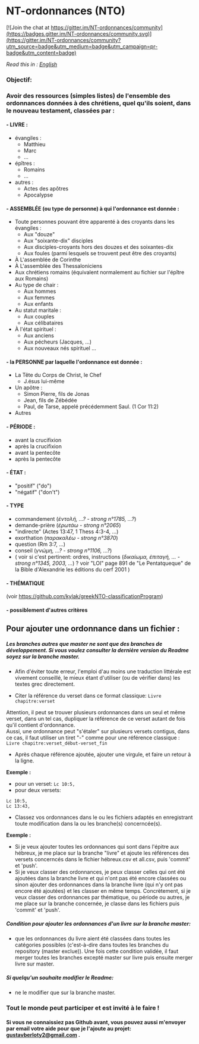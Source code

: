 # NT-ordonnances (NTO)

[![Join the chat at https://gitter.im/NT-ordonnances/community](https://badges.gitter.im/NT-ordonnances/community.svg)](https://gitter.im/NT-ordonnances/community?utm_source=badge&utm_medium=badge&utm_campaign=pr-badge&utm_content=badge)

*Read this in : [English](README.en.md)*

### Objectif:
### Avoir des ressources (simples listes) de l'ensemble des ordonnances données à des chrétiens, quel qu'ils soient, dans le nouveau testament, classées par :

#### - LIVRE :
  - évangiles :
    - Matthieu
    - Marc
    - …
  - épîtres :
    - Romains
    -  …
  - autres :
    - Actes des apôtres
    - Apocalypse

#### - ASSEMBLÉE (ou type de personne) à qui l'ordonnance est donnée :
  - Toute personnes pouvant être apparenté à des croyants dans les évangiles :
    - Aux "douze"
    - Aux "soixante-dix" disciples
    - Aux disciples-croyants hors des douzes et des soixantes-dix
    - Aux foules (parmi lesquels se trouvent peut être des croyants)
  - À L'assemblée de Corinthe
  - À L'assemblée des Thessaloniciens
  - Aux chrétiens romains (équivalent normalement au fichier sur l'épître aux Romains)
  - Au type de chair :
     - Aux hommes
     - Aux femmes
     - Aux enfants
   - Au statut maritale :
     - Aux couples
     - Aux célibataires
   - À l'état spirituel :
     - Aux anciens
     - Aux pécheurs (Jacques, …)
     - Aux nouveaux nés spirituel
  …

#### - la PERSONNE par laquelle l'ordonnance est donnée :
  - La Tête du Corps de Christ, le Chef
    - J.ésus lui-même
  - Un apôtre :
    - Simon Pierre, fils de Jonas
    - Jean, fils de Zébédée
    - Paul, de Tarse, appelé précédemment Saul. (1 Cor 11:2)
  - Autres

#### - PÉRIODE :
  - avant la crucifixion
  - après la crucifixion
  - avant la pentecôte
  - après la pentecôte

#### - ÉTAT :
  - "positif" ("do")
  - "négatif" ("don't")

#### - TYPE
  - commandement (*ἐντολή, …? - strong n°1785, …?*)
  - demande-prière (*ἐρωτάω - strong n°2065*)
  - "indirecte" (Actes 13:47, 1 Thess 4:3-4, …)
  - exorthation (*παρακαλέω - strong n°3870*)
  - question (Rm 3:7, …)
  - conseil (*γνώμη, …? - strong n°1106, …?*)
  - ( voir si c'est pertinent: ordres, instructions (*δικαίωμα, ἐπιταγή, … - strong n°1345, 2003, …*) ? voir "LOI" page 891 de "Le Pentatqueque" de la Bible d'Alexandrie les éditions du cerf 2001 )

#### - THÉMATIQUE 
(voir https://github.com/kylak/greekNTO-classificationProgram)
#### - possiblement d'autres critères



## Pour ajouter une ordonnance dans un fichier :

##### Les branches autres que master ne sont que des branches de développement. Si vous voulez consulter la dernière version du Readme soyez sur la branche master.

- Afin d'éviter toute erreur, l'emploi d'au moins une traduction littérale est vivement conseillé, le mieux étant d'utiliser (ou de vérifier dans) les textes grec directement.

- Citer la référence du verset dans ce format classique: ``Livre chapitre:verset``

Attention, il peut se trouver plusieurs ordonnances dans un seul et même verset, dans un tel cas, dupliquer la référence de ce verset autant de fois qu'il contient d'ordonnance.  
Aussi, une ordonnance peut "s'étaler" sur plusieurs versets contigus, dans ce cas, il faut utiliser un tiret "-" comme pour une référence classique : ``Livre chapitre:verset_début-verset_fin``

- Après chaque référence ajoutée, ajouter une virgule, et faire un retour à la ligne.

 **Exemple :**
 - pour un verset:  `Lc 10:5,`
 - pour deux versets:
```
Lc 10:5,
Lc 13:43,
```

- Classez vos ordonnances dans le ou les fichiers adaptés en enregistrant toute modification dans la ou les branche(s) concerncée(s).

 **Exemple :**
 - Si je veux ajouter toutes les ordonnances qui sont dans l'épitre aux hébreux, je me place sur la branche "livre" et ajoute les références des versets concerncés dans le fichier hébreux.csv et all.csv, puis 'commit' et 'push'.
 - Si je veux classer des ordonnances, je peux classer celles qui ont été ajoutées dans la branche livre et qui n'ont pas été encore classées ou sinon ajouter des ordonnances dans la branche livre (qui n'y ont pas encore été ajoutées) et les classer en même temps. Concrètement, si je veux classer des ordonnances par thématique, ou période ou autres, je me place sur la branche concernée, je classe dans les fichiers puis 'commit' et 'push'.


##### Condition pour ajouter les ordonnances d'un livre sur la branche master:
 - que les ordonnances du livre aient été classées dans toutes les catégories possibles (c'est-à-dire dans toutes les branches du repository (master exclue)). Une fois cette condition validée, il faut merger toutes les branches excepté master sur livre puis ensuite merger livre sur master.

##### Si quelqu'un souhaite modifier le Readme:
  - ne le modifier que sur la branche master.


### Tout le monde peut participer et est invité à le faire !
#### Si vous ne connaissiez pas Github avant, vous pouvez aussi m'envoyer par email votre aide pour que je l'ajoute au projet: gustavberloty2@gmail.com .
